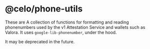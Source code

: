 # @celo/phone-utils

These are A collection of functions for formatting and reading phonenumbers used by the v1 Attestation Service and wallets such as Valora. It uses `google-lib-phonenumber`,  under the hood.


It may be deprecated in the future.